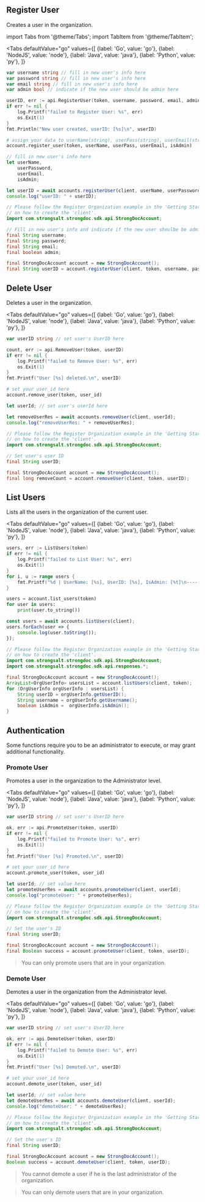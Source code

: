 ## Register User

Creates a user in the organization.

import Tabs from '@theme/Tabs';
import TabItem from '@theme/TabItem';

<Tabs
  defaultValue="go"
  values={[
      {label: 'Go', value: 'go'},
      {label: 'NodeJS', value: 'node'},
      {label: 'Java', value: 'java'},
      {label: 'Python', value: 'py'},
    ]}
>
<TabItem value="go">


```go
var username string // fill in new user's info here
var password string // fill in new user's info here
var email string // fill in new user's info here
var admin bool // indicate if the new user should be admin here

userID, err := api.RegisterUser(token, username, password, email, admin)
if err != nil {
    log.Printf("failed to Register User: %s", err)
    os.Exit(1)
}
fmt.Println("New user created, userID: [%s]\n", userID)
```

</TabItem>
<TabItem value="py">

```py
# assign your data to userName(string), userPass(string), userEmail(string), isAdmin(bool)
account.register_user(token, userName, userPass, userEmail, isAdmin)
```

</TabItem>
<TabItem value="node">

```javascript
// fill in new user's info here
let userName,
    userPassword,
    userEmail,
    isAdmin;

let userID = await accounts.registerUser(client, userName, userPassword, userEmail, isAdmin);
console.log("userID: " + userID);
```

</TabItem>
<TabItem value="java">

```java
// Please follow the Register Organization example in the 'Getting Started' section
// on how to create the 'client'.
import com.strongsalt.strongdoc.sdk.api.StrongDocAccount;

// Fill in new user's info and indicate if the new user shoulbe be admin
final String username;
final String password;
final String email;
final boolean admin;

final StrongDocAccount account = new StrongDocAccount();
final String userID = account.registerUser(client, token, username, password, email, admin);
```
</TabItem>
</Tabs>


## Delete User

Deletes a user in the organization.

<Tabs
  defaultValue="go"
  values={[
      {label: 'Go', value: 'go'},
      {label: 'NodeJS', value: 'node'},
      {label: 'Java', value: 'java'},
      {label: 'Python', value: 'py'},
    ]}
>
<TabItem value="go">

```go
var userID string // set user's UserID here

count, err := api.RemoveUser(token, userID)
if err != nil {
    log.Printf("failed to Remove User: %s", err)
    os.Exit(1)
}
fmt.Printf("User [%s] deleted.\n", userID)
```

</TabItem>
<TabItem value="py">

```py
# set your user_id here
account.remove_user(token, user_id)
```

</TabItem>
<TabItem value="node">

```javascript
let userId; // set user's userId here

let removeUserRes = await accounts.removeUser(client, userId);
console.log("removeUserRes: " + removeUserRes);
```

</TabItem>
<TabItem value="java">

```java
// Please follow the Register Organization example in the 'Getting Started' section
// on how to create the 'client'.
import com.strongsalt.strongdoc.sdk.api.StrongDocAccount;

// Set user's user ID
final String userID;

final StrongDocAccount account = new StrongDocAccount();
final long removeCount = account.removeUser(client, token, userID);
```
</TabItem>
</Tabs>


## List Users

Lists all the users in the organization of the current user.

<Tabs
  defaultValue="go"
  values={[
      {label: 'Go', value: 'go'},
      {label: 'NodeJS', value: 'node'},
      {label: 'Java', value: 'java'},
      {label: 'Python', value: 'py'},
    ]}
>
<TabItem value="go">

```go
users, err := ListUsers(token)
if err != nil {
    log.Printf("failed to List User: %s", err)
    os.Exit(1)
}
for i, u := range users {
    fmt.Printf("%d | UserName: [%s], UserID: [%s], IsAdmin: [%t]\n--------\n", i, u.UserName, u.UserID, u.IsAdmin)
}
```

</TabItem>
<TabItem value="py">

```py
users = account.list_users(token)
for user in users:
    print(user.to_string())
```

</TabItem>
<TabItem value="node">

```javascript
const users = await accounts.listUsers(client);
users.forEach(user => {
    console.log(user.toString());
});
```

</TabItem>
<TabItem value="java">

```java
// Please follow the Register Organization example in the 'Getting Started' section
// on how to create the 'client'.
import com.strongsalt.strongdoc.sdk.api.StrongDocAccount;
import com.strongsalt.strongdoc.sdk.api.responses.*;

final StrongDocAccount account = new StrongDocAccount();
ArrayList<OrgUserInfo> usersList = account.listUsers(client, token);
for (OrgUserInfo orgUserInfo : usersList) {
    String userID = orgUserInfo.getUserID();
    String username = orgUserInfo.getUsername();
    boolean isAdmin =  orgUserInfo.isAdmin();
}
```
</TabItem>
</Tabs>

## Authentication

Some functions require you to be an administrator to execute,
or may grant additional functionality.

### Promote User

Promotes a user in the organization to the Administrator level.


<Tabs
  defaultValue="go"
  values={[
      {label: 'Go', value: 'go'},
      {label: 'NodeJS', value: 'node'},
      {label: 'Java', value: 'java'},
      {label: 'Python', value: 'py'},
    ]}
>
<TabItem value="go">

```go
var userID string // set user's UserID here

ok, err := api.PromoteUser(token, userID)
if err != nil {
    log.Printf("failed to Promote User: %s", err)
    os.Exit(1)
}
fmt.Printf("User [%s] Promoted.\n", userID)
```

</TabItem>
<TabItem value="py">

```py
# set your user_id here
account.promote_user(token, user_id)
```

</TabItem>
<TabItem value="node">

```javascript
let userId; // set value here
let promoteUserRes = await accounts.promoteUser(client, userId);
console.log("promoteUser: " + promoteUserRes);
```

</TabItem>
<TabItem value="java">

```java
// Please follow the Register Organization example in the 'Getting Started' section
// on how to create the 'client'.
import com.strongsalt.strongdoc.sdk.api.StrongDocAccount;

// Set the user's ID
final String userID;

final StrongDocAccount account = new StrongDocAccount();
final Boolean success = account.promoteUser(client, token, userID);
```
</TabItem>
</Tabs>

> You can only promote users that are in your organization. 

### Demote User

Demotes a user in the organization from the Administrator level.

<Tabs
  defaultValue="go"
  values={[
      {label: 'Go', value: 'go'},
      {label: 'NodeJS', value: 'node'},
      {label: 'Java', value: 'java'},
      {label: 'Python', value: 'py'},
    ]}
>
<TabItem value="go">

```go
var userID string // set user's UserID here

ok, err := api.DemoteUser(token, userID)
if err != nil {
    log.Printf("failed to Demote User: %s", err)
    os.Exit(1)
}
fmt.Printf("User [%s] Demoted.\n", userID)
```


</TabItem>
<TabItem value="py">

```py
# set your user_id here
account.demote_user(token, user_id)
```

</TabItem>
<TabItem value="node">

```javascript
let userId; // set value here
let demoteUserRes = await accounts.demoteUser(client, userId);
console.log("demoteUser: " + demoteUserRes);
```

</TabItem>
<TabItem value="java">

```java
// Please follow the Register Organization example in the 'Getting Started' section
// on how to create the 'client'.
import com.strongsalt.strongdoc.sdk.api.StrongDocAccount;

// Set the user's ID
final String userID;

final StrongDocAccount account = new StrongDocAccount();
Boolean success = account.demoteUser(client, token, userID);
```
</TabItem>
</Tabs>

> You cannot demote a user if he is the last administrator of the organization.

> You can only demote users that are in your organization. 